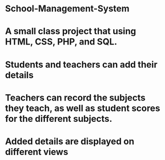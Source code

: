 # School-Management-System
# A small class project that using HTML, CSS, PHP, and SQL.
# Students and teachers can add their details
# Teachers can record the subjects they teach, as well as student scores for the different subjects.
# Added details are displayed on different views
